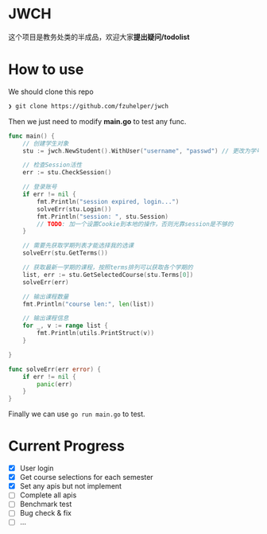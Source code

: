 # JWCH

这个项目是教务处类的半成品，欢迎大家**提出疑问/todolist**

# How to use

We should clone this repo

```bash
❯ git clone https://github.com/fzuhelper/jwch
```

Then we just need to modify **main.go** to test any func.

```go
func main() {
	// 创建学生对象
	stu := jwch.NewStudent().WithUser("username", "passwd") // 更改为学号与密码

	// 检查Session活性
	err := stu.CheckSession()

	// 登录账号
	if err != nil {
		fmt.Println("session expired, login...")
		solveErr(stu.Login())
		fmt.Println("session: ", stu.Session)
		// TODO: 加一个设置Cookie到本地的操作，否则光靠session是不够的
	}

	// 需要先获取学期列表才能选择我的选课
	solveErr(stu.GetTerms())

	// 获取最新一学期的课程，按照terms排列可以获取各个学期的
	list, err := stu.GetSelectedCourse(stu.Terms[0])
	solveErr(err)

	// 输出课程数量
	fmt.Println("course len:", len(list))

	// 输出课程信息
	for _, v := range list {
		fmt.Println(utils.PrintStruct(v))
	}

}

func solveErr(err error) {
	if err != nil {
		panic(err)
	}
}
```

Finally we can use `go run main.go` to test.

# Current Progress

- [x] User login
- [x] Get course selections for each semester 
- [x] Set any apis but not implement
- [ ] Complete all apis
- [ ] Benchmark test
- [ ] Bug check & fix
- [ ] ...